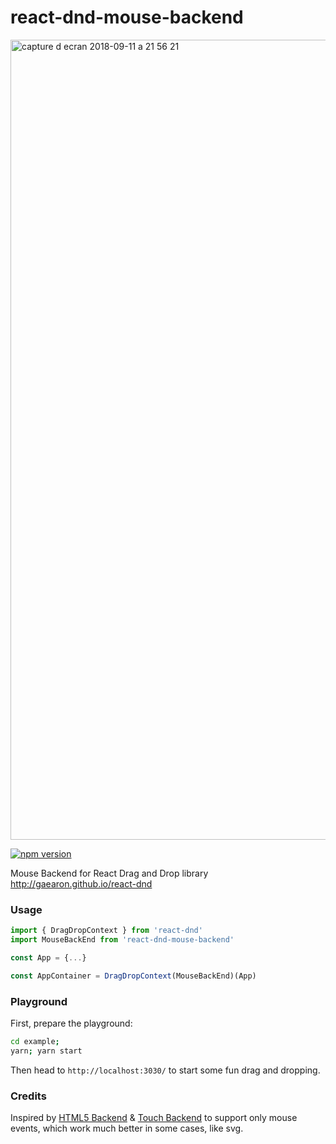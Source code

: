 # react-dnd-mouse-backend

<img width="1280" alt="capture d ecran 2018-09-11 a 21 56 21" src="https://user-images.githubusercontent.com/6483446/45384695-fe79e980-b60e-11e8-93d7-49dd8a100a12.png">

[![npm version](https://badge.fury.io/js/react-dnd-mouse-backend.svg)](https://badge.fury.io/js/react-dnd-mouse-backend)

Mouse Backend for React Drag and Drop library http://gaearon.github.io/react-dnd

### Usage

```js
import { DragDropContext } from 'react-dnd'
import MouseBackEnd from 'react-dnd-mouse-backend'

const App = {...}

const AppContainer = DragDropContext(MouseBackEnd)(App)
```

### Playground

First, prepare the playground:

```sh
cd example;
yarn; yarn start
```

Then head to `http://localhost:3030/` to start some fun drag and dropping.


### Credits
Inspired by [HTML5 Backend](https://github.com/gaearon/react-dnd-html5-backend) & [Touch Backend](https://github.com/yahoo/react-dnd-touch-backend) to support only mouse events, which work much better in some cases, like svg.
